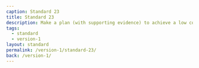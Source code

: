 ```yaml
---
caption: Standard 23
title: Standard 23
description: Make a plan (with supporting evidence) to achieve a low cost per transaction across the digital and assisted digital service. Report performance data on the Performance Platform.
tags:
  - standard
  - version-1
layout: standard
permalink: /version-1/standard-23/
back: /version-1/
---
```

